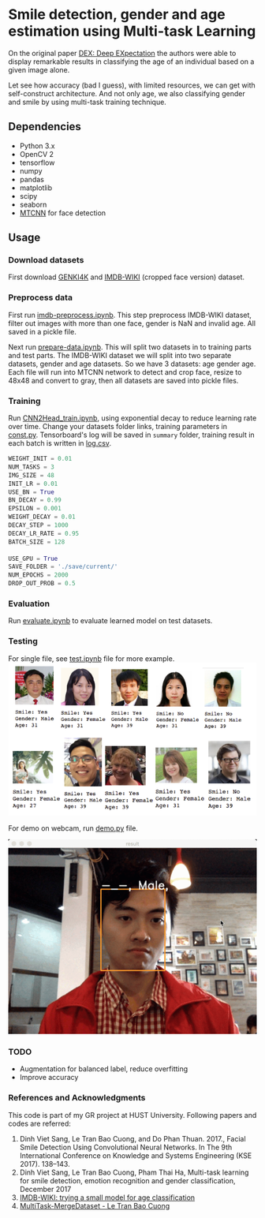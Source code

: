 # Smile detection, gender and age estimation using Multi-task Learning

On the original paper [DEX: Deep EXpectation](https://www.vision.ee.ethz.ch/en/publications/papers/proceedings/eth_biwi_01229.pdf) the authors were able to display remarkable results in classifying the age of an individual based on a given image alone.

Let see how accuracy (bad I guess), with limited resources, we can get with self-construct architecture. And not only age, we also classifying gender and smile by using multi-task training technique.

## Dependencies
* Python 3.x
* OpenCV 2
* tensorflow
* numpy
* pandas
* matplotlib
* scipy
* seaborn
* [MTCNN](https://github.com/ipazc/mtcnn) for face detection

## Usage
### Download datasets
First download [GENKI4K](https://github.com/ipazc/mtcnn) and [IMDB-WIKI](https://data.vision.ee.ethz.ch/cvl/rrothe/imdb-wiki/) (cropped face version) dataset.

### Preprocess data
First run [imdb-preprocess.ipynb](./imdb-preprocess.ipynb). This step preprocess IMDB-WIKI dataset, filter out images with more than one face, gender is NaN and invalid age. All saved in a pickle file.

Next run [prepare-data.ipynb](./prepare-data.ipynb). This will split two datasets in to training parts and test parts. The IMDB-WIKI dataset we will split into two separate datasets, gender and age datasets. So we have 3 datasets: age gender age. Each file will run into MTCNN network to detect and crop face, resize to 48x48 and convert to gray, then all datasets are saved into pickle files.

### Training
Run [CNN2Head_train.ipynb](./CNN2Head_train.ipynb), using exponential decay to reduce learning rate over time. Change your datasets folder links, training parameters in [const.py](./const.py). Tensorboard's log will be saved in `summary` folder, training result in each batch is written in [log.csv](./log.csv).
```python
WEIGHT_INIT = 0.01
NUM_TASKS = 3
IMG_SIZE = 48
INIT_LR = 0.01
USE_BN = True
BN_DECAY = 0.99
EPSILON = 0.001
WEIGHT_DECAY = 0.01
DECAY_STEP = 1000
DECAY_LR_RATE = 0.95
BATCH_SIZE = 128

USE_GPU = True
SAVE_FOLDER = './save/current/'
NUM_EPOCHS = 2000
DROP_OUT_PROB = 0.5
```

### Evaluation
Run [evaluate.ipynb](./evaluate.ipynb) to evaluate learned model on test datasets.

### Testing
For single file, see [test.ipynb](./test.ipynb) file for more example.
 ![demo single file](./screenshots/predict.png)

For demo on webcam, run [demo.py](./demo.py) file.
<div>
<img src="./screenshots/demo.gif">
</div>

### TODO
* Augmentation for balanced label, reduce overfitting
* Improve accuracy

### References and Acknowledgments
This code is part of my GR project at HUST University. Following papers and codes are referred:
1. Dinh Viet Sang, Le Tran Bao Cuong, and Do Phan Thuan. 2017., Facial Smile Detection Using Convolutional Neural Networks. In The 9th International Conference on Knowledge and Systems Engineering (KSE 2017). 138–143.
2. Dinh Viet Sang, Le Tran Bao Cuong, Pham Thai Ha, Multi-task learning for smile detection, emotion recognition and gender classification, December 2017
3. [IMDB-WIKI: trying a small model for age classification
](https://surfertas.github.io/deeplearning/2017/04/18/imdbwiki.html)
3. [MultiTask-MergeDataset - Le Tran Bao Cuong](https://gitlab.com/ltbclqd2805/MultiTask-MergeDataset)
